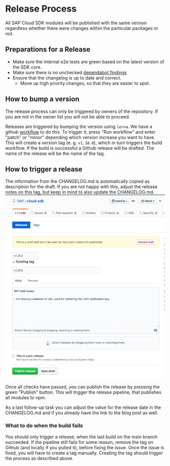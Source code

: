 # Release Process

All SAP Cloud SDK modules will be published with the same version regardless whether there were changes within the particular packages or not.

## Preparations for a Release

- Make sure the internal e2e tests are green based on the latest version of the SDK core.
- Make sure there is no unchecked [dependabot findings](https://github.com/SAP/cloud-sdk-js/security/dependabot)
- Ensure that the changelog is up to date and correct.
  - Move up high priority changes, so that they are easier to spot.

## How to bump a version

The release process can only be triggered by owners of the repository.
If you are not in the owner list you will not be able to proceed.

Releases are triggered by bumping the version using `lerna`.
We have a github [workflow](https://github.com/sap/cloud-sdk-js/actions?query=workflow%3Abump) to do this.
To trigger it, press "Run workflow" and enter "patch" or "minor" depending which version increase you want to have.
This will create a version tag (e. g. `v1.18.0`), which in turn triggers the build workflow.
If the build is successful a Github release will be drafted.
The name of the release will be the name of the tag.

## How to trigger a release

The information from the CHANGELOG.md is automatically copied as description for the draft.
If you are not happy with this, adjust the release notes on this tag, but keep in mind to also update the CHANGELOG.md.
![Adjust release notes](../img/adjust-notes.png)

Once all checks have passed, you can publish the release by pressing the green "Publish" button.
This will trigger the release pipeline, that publishes all modules to npm.

As a last follow-up task you can adjust the value for the release date in the CHANGELOG.md and if you already have the link to the blog post as well.

### What to do when the build fails

You should only trigger a release, when the last build on the main branch succeeded.
If the pipeline still fails for some reason, remove the tag on Github (and locally if you pulled it), before fixing the issue.
Once the issue is fixed, you will have to create a tag manually.
Creating the tag should trigger the process as described above.
